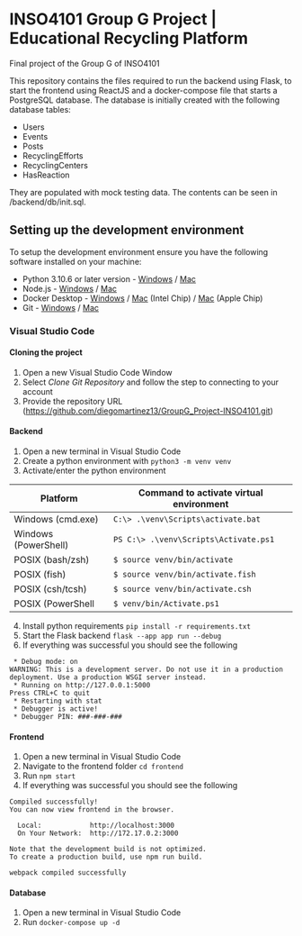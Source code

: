 # INSO4101 Group G Project | Educational Recycling Platform 
Final project of the Group G of INSO4101


This repository contains the files required to run the backend using Flask, to start the frontend using ReactJS and a docker-compose file that starts a PostgreSQL database. The database is initially created with the following database tables:

- Users
- Events
- Posts
- RecyclingEfforts
- RecyclingCenters
- HasReaction

They are populated with mock testing data. The contents can be seen in /backend/db/init.sql.

## Setting up the development environment
To setup the development environment ensure you have the following software installed on your machine:
- Python 3.10.6 or later version - [Windows](https://www.python.org/ftp/python/3.10.6/python-3.10.6-amd64.exe) / [Mac](https://www.python.org/ftp/python/3.10.6/python-3.10.6-macos11.pkg)
- Node.js - [Windows](https://nodejs.org/dist/v18.14.2/node-v18.14.2-x64.msi) / [Mac](https://nodejs.org/dist/v18.14.2/node-v18.14.2.pkg)
- Docker Desktop - [Windows](https://desktop.docker.com/win/main/amd64/Docker%20Desktop%20Installer.exe?utm_source=docker&utm_medium=webreferral&utm_campaign=dd-smartbutton&utm_location=module) / [Mac](https://desktop.docker.com/mac/main/amd64/Docker.dmg?utm_source=docker&utm_medium=webreferral&utm_campaign=dd-smartbutton&utm_location=module) (Intel Chip) / [Mac](https://desktop.docker.com/mac/main/arm64/Docker.dmg?utm_source=docker&utm_medium=webreferral&utm_campaign=dd-smartbutton&utm_location=module) (Apple Chip)
- Git - [Windows](https://git-scm.com/download/win) / [Mac](https://git-scm.com/download/mac)

### Visual Studio Code

#### Cloning the project
1. Open a new Visual Studio Code Window
2. Select *Clone Git Repository* and follow the step to connecting to your account
3. Provide the repository URL (https://github.com/diegomartinez13/GroupG_Project-INSO4101.git)

#### Backend

1. Open a new terminal in Visual Studio Code
2. Create a python environment with `python3 -m venv venv`
3. Activate/enter the python environment

| Platform  | Command to activate virtual environment |
| ------------- |--| 
| Windows (cmd.exe) |`C:\> .\venv\Scripts\activate.bat` |
| Windows (PowerShell) | `PS C:\> .\venv\Scripts\Activate.ps1` |
| POSIX (bash/zsh)  | `$ source venv/bin/activate`    |
| POSIX (fish)      | `$ source venv/bin/activate.fish`    | 
| POSIX (csh/tcsh)      | `$ source venv/bin/activate.csh`     | 
| POSIX (PowerShell | `$ venv/bin/Activate.ps1` |


4. Install python requirements `pip install -r requirements.txt`
5. Start the Flask backend `flask --app app run --debug`
6. If everything was successful you should see the following
```* Serving Flask app 'app'
 * Debug mode: on
WARNING: This is a development server. Do not use it in a production deployment. Use a production WSGI server instead.
 * Running on http://127.0.0.1:5000
Press CTRL+C to quit
 * Restarting with stat
 * Debugger is active!
 * Debugger PIN: ###-###-###
```

#### Frontend
1. Open a new terminal in Visual Studio Code
2. Navigate to the frontend folder `cd frontend`
3. Run `npm start`
4. If everything was successful you should see the following
```
Compiled successfully!
You can now view frontend in the browser.

  Local:            http://localhost:3000
  On Your Network:  http://172.17.0.2:3000
  
Note that the development build is not optimized.
To create a production build, use npm run build.

webpack compiled successfully
```

#### Database
1. Open a new terminal in Visual Studio Code
2. Run `docker-compose up -d`
